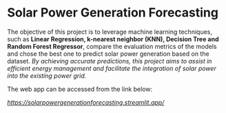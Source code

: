 # Solar Power Generation Forecasting

The objective of this project is to leverage machine learning techniques, such as **Linear Regression, k-nearest neighbor (KNN), Decision Tree and Random Forest Regressor**, compare the evaluation metrics of the models and chose the best one to predict solar power generation based on the dataset. *By achieving accurate predictions, this project aims to assist in efficient energy management and facilitate the integration of solar power into the existing power grid.*

The web app can be accessed from the link below:

*https://solarpowergenerationforecasting.streamlit.app/*
